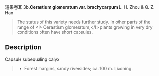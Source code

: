 短果卷耳
3b.**Cerastium glomeratum var. brachycarpum** L. H. Zhou & Q. Z. Han

> The status of this variety needs further study. In other parts of the range of &lt;I&gt; Cerastium glomeratum,&lt;/I&gt; plants growing in very dry conditions often have short capsules.


## Description
Capsule subequaling calyx.


> * Forest margins, sandy riversides; ca. 100 m. Liaoning.


